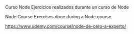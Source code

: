 Curso Node
Ejercicios realizados durante un curso de Node

Node Course
Exercises done during a Node course

https://www.udemy.com/course/node-de-cero-a-experto/

